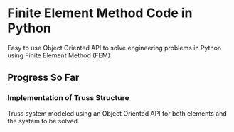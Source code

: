 # Finite Element Method Code in Python
Easy to use Object Oriented API to solve engineering problems in Python using Finite Element Method (FEM)

## Progress So Far

### Implementation of Truss Structure
Truss system modeled using an Object Oriented API for both elements and the system to be solved.